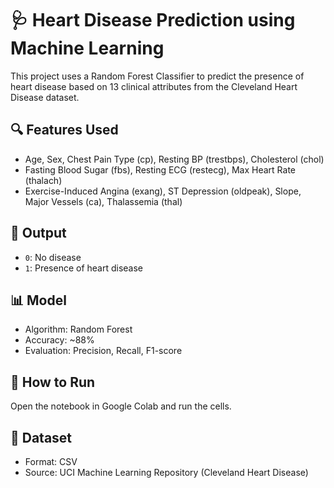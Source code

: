 
# 🩺 Heart Disease Prediction using Machine Learning

This project uses a Random Forest Classifier to predict the presence of heart disease based on 13 clinical attributes from the Cleveland Heart Disease dataset.

## 🔍 Features Used
- Age, Sex, Chest Pain Type (cp), Resting BP (trestbps), Cholesterol (chol)
- Fasting Blood Sugar (fbs), Resting ECG (restecg), Max Heart Rate (thalach)
- Exercise-Induced Angina (exang), ST Depression (oldpeak), Slope, Major Vessels (ca), Thalassemia (thal)

## 🎯 Output
- `0`: No disease
- `1`: Presence of heart disease

## 📊 Model
- Algorithm: Random Forest
- Accuracy: ~88%
- Evaluation: Precision, Recall, F1-score

## 🚀 How to Run
Open the notebook in Google Colab and run the cells.

## 📁 Dataset
- Format: CSV
- Source: UCI Machine Learning Repository (Cleveland Heart Disease)
